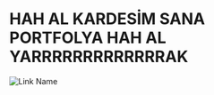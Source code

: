 # HAH AL KARDESİM SANA PORTFOLYA HAH AL YARRRRRRRRRRRRRAK 

![Link Name](https://sicanzi.com/images/nah.png)
